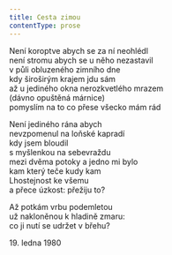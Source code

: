 ```yaml
---
title: Cesta zimou
contentType: prose
---
```


<section>

Není koroptve abych se za ní neohlédl  
není stromu abych se u něho nezastavil  
v půli obluzeného zimního dne  
kdy široširým krajem jdu sám  
až u jediného okna nerozkvetlého mrazem  
(dávno opuštěná márnice)  
pomyslím na to co přese všecko mám rád

Není jediného rána abych  
nevzpomenul na loňské kapradí  
kdy jsem bloudil  
s myšlenkou na sebevraždu  
mezi dvěma potoky a jedno mi bylo  
kam který teče kudy kam  
Lhostejnost ke všemu  
a přece úzkost: přežiju to?

Až potkám vrbu podemletou  
už nakloněnou k hladině zmaru:  
co ji nutí se udržet v břehu?

19\. ledna 1980

</section>
